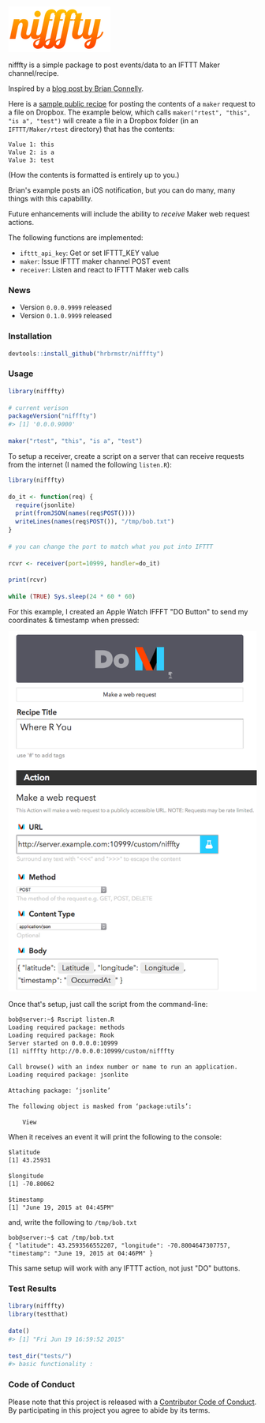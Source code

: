 <!-- README.md is generated from README.Rmd. Please edit that file -->
<!-- [![Build Status](https://travis-ci.org/hrbrmstr/nifffty.svg)](https://travis-ci.org/hrbrmstr/nifffty) 
![Project Status: Concept - Minimal or no implementation has been done yet.](http://www.repostatus.org/badges/0.1.0/concept.svg)](http://www.repostatus.org/#concept)
[![CRAN_Status_Badge](http://www.r-pkg.org/badges/version/nifffty)](http://cran.r-project.org/web/packages/nifffty) 
![downloads](http://cranlogs.r-pkg.org/badges/grand-total/nifffty) -->
![img](nifffty.png)

nifffty is a simple package to post events/data to an IFTTT Maker channel/recipe.

Inspired by a [blog post by Brian Connelly](http://bconnelly.net/2015/06/connecting-r-to-everything-with-ifttt/).

Here is a [sample public recipe](https://ifttt.com/recipes/300804-post-maker-event-values-to-dropbox-file) for posting the contents of a `maker` request to a file on Dropbox. The example below, which calls `maker("rtest", "this", "is a", "test")` will create a file in a Dropbox folder (in an `IFTTT/Maker/rtest` directory) that has the contents:

    Value 1: this
    Value 2: is a
    Value 3: test

(How the contents is formatted is entirely up to you.)

Brian's example posts an iOS notification, but you can do many, many things with this capability.

Future enhancements will include the ability to *receive* Maker web request actions.

The following functions are implemented:

-   `ifttt_api_key`: Get or set IFTTT\_KEY value
-   `maker`: Issue IFTTT maker channel POST event
-   `receiver`: Listen and react to IFTTT Maker web calls

### News

-   Version `0.0.0.9999` released
-   Version `0.1.0.9999` released

### Installation

``` r
devtools::install_github("hrbrmstr/nifffty")
```

### Usage

``` r
library(nifffty)

# current verison
packageVersion("nifffty")
#> [1] '0.0.0.9000'

maker("rtest", "this", "is a", "test")
```

To setup a receiver, create a script on a server that can receive requests from the internet (I named the following `listen.R`):

``` r
library(nifffty)

do_it <- function(req) {
  require(jsonlite)
  print(fromJSON(names(req$POST())))
  writeLines(names(req$POST()), "/tmp/bob.txt")
}

# you can change the port to match what you put into IFTTT

rcvr <- receiver(port=10999, handler=do_it)

print(rcvr)

while (TRUE) Sys.sleep(24 * 60 * 60)
```

For this example, I created an Apple Watch IFFFT "DO Button" to send my coordinates & timestamp when pressed:

![](do_button_r_nifffty.png)

Once that's setup, just call the script from the command-line:

    bob@server:~$ Rscript listen.R
    Loading required package: methods
    Loading required package: Rook
    Server started on 0.0.0.0:10999
    [1] nifffty http://0.0.0.0:10999/custom/nifffty

    Call browse() with an index number or name to run an application.
    Loading required package: jsonlite

    Attaching package: ‘jsonlite’

    The following object is masked from ‘package:utils’:

        View
        

When it receives an event it will print the following to the console:

    $latitude
    [1] 43.25931

    $longitude
    [1] -70.80062

    $timestamp
    [1] "June 19, 2015 at 04:45PM"

and, write the following to `/tmp/bob.txt`

    bob@server:~$ cat /tmp/bob.txt
    { "latitude": 43.2593566552207, "longitude": -70.8004647307757, "timestamp": "June 19, 2015 at 04:46PM" }

This same setup will work with any IFTTT action, not just "DO" buttons.

### Test Results

``` r
library(nifffty)
library(testthat)

date()
#> [1] "Fri Jun 19 16:59:52 2015"

test_dir("tests/")
#> basic functionality :
```

### Code of Conduct

Please note that this project is released with a [Contributor Code of Conduct](CONDUCT.md). By participating in this project you agree to abide by its terms.

